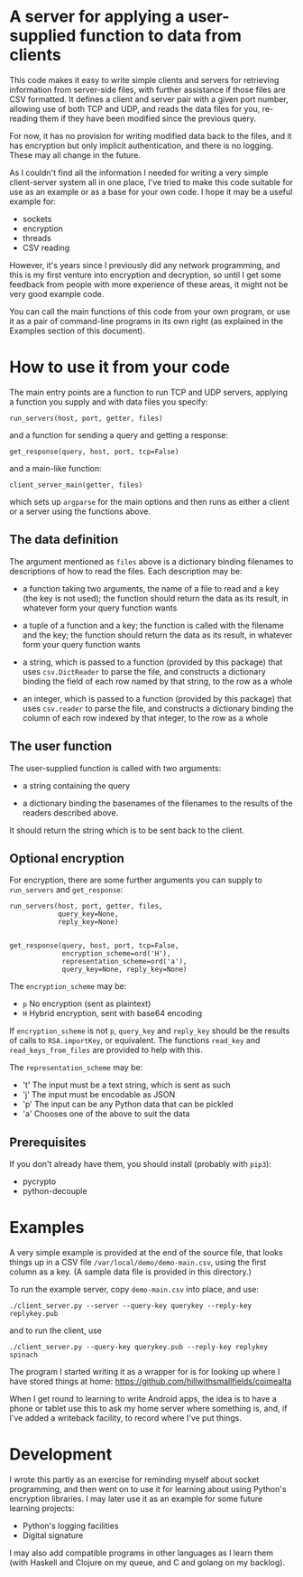 A server for applying a user-supplied function to data from clients
===================================================================

This code makes it easy to write simple clients and servers for
retrieving information from server-side files, with further assistance
if those files are CSV formatted.  It defines a client and server pair
with a given port number, allowing use of both TCP and UDP, and reads
the data files for you, re-reading them if they have been modified
since the previous query.

For now, it has no provision for writing modified data back to the
files, and it has encryption but only implicit authentication, and
there is no logging.  These may all change in the future.

As I couldn't find all the information I needed for writing a very
simple client-server system all in one place, I've tried to make this
code suitable for use as an example or as a base for your own code.  I
hope it may be a useful example for:

  - sockets
  - encryption
  - threads
  - CSV reading

However, it's years since I previously did any network programming,
and this is my first venture into encryption and decryption, so until
I get some feedback from people with more experience of these areas,
it might not be very good example code.

You can call the main functions of this code from your own program, or use it as a pair of command-line programs in its own right (as explained in the Examples section of this document).

How to use it from your code
============================

The main entry points are a function to run TCP and UDP servers,
applying a function you supply and with data files you specify:

    run_servers(host, port, getter, files)

and a function for sending a query and getting a response:

    get_response(query, host, port, tcp=False)

and a main-like function:

    client_server_main(getter, files)

which sets up `argparse` for the main options and then runs as either
a client or a server using the functions above.

The data definition
-------------------

The argument mentioned as `files` above is a dictionary binding
filenames to descriptions of how to read the files.  Each description
may be:

 * a function taking two arguments, the name of a file to read and a
   key (the key is not used); the function should return the data as
   its result, in whatever form your query function wants

 * a tuple of a function and a key; the function is called with the
   filename and the key; the function should return the data as
   its result, in whatever form your query function wants

 * a string, which is passed to a function (provided by this package)
   that uses `csv.DictReader` to parse the file, and constructs a
   dictionary binding the field of each row named by that string, to
   the row as a whole

 * an integer, which is passed to a function (provided by this
   package) that uses `csv.reader` to parse the file, and constructs a
   dictionary binding the column of each row indexed by that integer,
   to the row as a whole

The user function
-----------------

The user-supplied function is called with two arguments:

 * a string containing the query

 * a dictionary binding the basenames of the filenames to the results
   of the readers described above.
   
It should return the string which is to be sent back to the client.

Optional encryption
-------------------

For encryption, there are some further arguments you can supply to
`run_servers` and `get_response`:

    run_servers(host, port, getter, files,
                query_key=None,
                reply_key=None)


    get_response(query, host, port, tcp=False,
                 encryption_scheme=ord('H'),
                 representation_scheme=ord('a'),
                 query_key=None, reply_key=None)

The `encryption_scheme` may be:

  - `p` No encryption (sent as plaintext)
  - `H` Hybrid encryption, sent with base64 encoding
  
If `encryption_scheme` is not `p`, `query_key` and `reply_key` should
be the results of calls to `RSA.importKey`, or equivalent.  The
functions `read_key` and `read_keys_from_files` are provided to help
with this.

The `representation_scheme` may be:

  - 't' The input must be a text string, which is sent as such
  - 'j' The input must be encodable as JSON
  - 'p' The input can be any Python data that can be pickled
  - 'a' Chooses one of the above to suit the data

Prerequisites
-------------

If you don't already have them, you should install (probably with
`pip3`):

  - pycrypto
  - python-decouple

Examples
========

A very simple example is provided at the end of the source file, that
looks things up in a CSV file `/var/local/demo/demo-main.csv`, using
the first column as a key.  (A sample data file is provided in this
directory.)

To run the example server, copy `demo-main.csv` into place, and use:

    ./client_server.py --server --query-key querykey --reply-key replykey.pub

and to run the client, use

    ./client_server.py --query-key querykey.pub --reply-key replykey spinach

The program I started writing it as a wrapper for is for looking up
where I have stored things at home:
https://github.com/hillwithsmallfields/coimealta

When I get round to learning to write Android apps, the idea is to
have a phone or tablet use this to ask my home server where something
is, and, if I've added a writeback facility, to record where I've put
things.

Development
===========

I wrote this partly as an exercise for reminding myself about socket
programming, and then went on to use it for learning about using
Python's encryption libraries.  I may later use it as an example for
some future learning projects:

 * Python's logging facilities
 * Digital signature
 
 I may also add compatible programs in other languages as I learn them (with Haskell and Clojure on my queue, and C and golang on my backlog).

